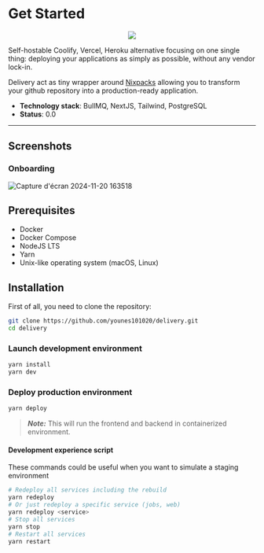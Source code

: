 # Get Started

<div align="center">
  <img src="https://github.com/user-attachments/assets/904f879b-1a7a-4f9c-8250-b595caf89dbb">
</div>

Self-hostable Coolify, Vercel, Heroku alternative focusing on one single thing: deploying your applications as simply as possible, without any vendor lock-in.

Delivery act as tiny wrapper around [Nixpacks](https://nixpacks.com/docs) allowing you to transform your github repository into a production-ready application.

- **Technology stack**: BullMQ, NextJS, Tailwind, PostgreSQL
- **Status**: 0.0

---

## Screenshots

### Onboarding
![Capture d'écran 2024-11-20 163518](https://github.com/user-attachments/assets/3cb12ba4-c73f-416d-8fb4-2c46954285a7)

## Prerequisites

- Docker
- Docker Compose
- NodeJS LTS
- Yarn
- Unix-like operating system (macOS, Linux)

## Installation

First of all, you need to clone the repository:

```bash
git clone https://github.com/younes101020/delivery.git
cd delivery
```

### Launch development environment

```bash
yarn install
yarn dev
```

### Deploy production environment

```bash
yarn deploy
```

> **_Note:_** This will run the frontend and backend in containerized environment.

#### Development experience script

These commands could be useful when you want to simulate a staging environment

```bash
# Redeploy all services including the rebuild
yarn redeploy
# Or just redeploy a specific service (jobs, web)
yarn redeploy <service>
# Stop all services
yarn stop
# Restart all services
yarn restart
```
